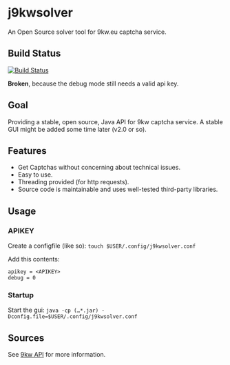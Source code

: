 j9kwsolver
==========

An Open Source solver tool for 9kw.eu captcha service.

## Build Status
[![Build Status](https://travis-ci.org/bmhm/j9kwsolver.svg?branch=next)](https://travis-ci.org/bmhm/j9kwsolver)

**Broken**, because the debug mode still needs a valid api key.

## Goal
Providing a stable, open source, Java API for 9kw captcha service.
A stable GUI might be added some time later (v2.0 or so).

## Features
* Get Captchas without concerning about technical issues.
* Easy to use.
* Threading provided (for http requests).
* Source code is maintainable and uses well-tested third-party libraries.

## Usage

### APIKEY
Create a configfile (like so):
`touch $USER/.config/j9kwsolver.conf`

Add this contents:
```
apikey = <APIKEY>
debug = 0
```

### Startup
Start the gui: `java -cp (…*.jar) -Dconfig.file=$USER/.config/j9kwsolver.conf `

## Sources
See [9kw API](http://www.9kw.eu/api.html#apisolve-tab "9kw API solve")
for more information.

